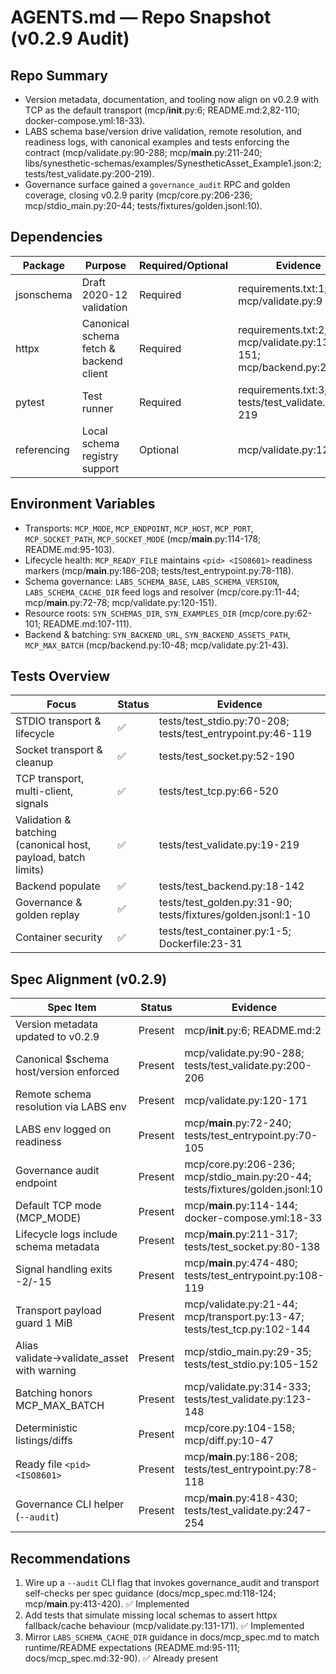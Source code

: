 # AGENTS.md — Repo Snapshot (v0.2.9 Audit)

## Repo Summary
- Version metadata, documentation, and tooling now align on v0.2.9 with TCP as the default transport (mcp/__init__.py:6; README.md:2,82-110; docker-compose.yml:18-33).
- LABS schema base/version drive validation, remote resolution, and readiness logs, with canonical examples and tests enforcing the contract (mcp/validate.py:90-288; mcp/__main__.py:211-240; libs/synesthetic-schemas/examples/SynestheticAsset_Example1.json:2; tests/test_validate.py:200-219).
- Governance surface gained a `governance_audit` RPC and golden coverage, closing v0.2.9 parity (mcp/core.py:206-236; mcp/stdio_main.py:20-44; tests/fixtures/golden.jsonl:10).

## Dependencies
| Package | Purpose | Required/Optional | Evidence |
| - | - | - | - |
| jsonschema | Draft 2020-12 validation | Required | requirements.txt:1; mcp/validate.py:9 |
| httpx | Canonical schema fetch & backend client | Required | requirements.txt:2; mcp/validate.py:131-151; mcp/backend.py:20-84 |
| pytest | Test runner | Required | requirements.txt:3; tests/test_validate.py:19-219 |
| referencing | Local schema registry support | Optional | mcp/validate.py:12-118 |

## Environment Variables
- Transports: `MCP_MODE`, `MCP_ENDPOINT`, `MCP_HOST`, `MCP_PORT`, `MCP_SOCKET_PATH`, `MCP_SOCKET_MODE` (mcp/__main__.py:114-178; README.md:95-103).
- Lifecycle health: `MCP_READY_FILE` maintains `<pid> <ISO8601>` readiness markers (mcp/__main__.py:186-208; tests/test_entrypoint.py:78-118).
- Schema governance: `LABS_SCHEMA_BASE`, `LABS_SCHEMA_VERSION`, `LABS_SCHEMA_CACHE_DIR` feed logs and resolver (mcp/core.py:11-44; mcp/__main__.py:72-78; mcp/validate.py:120-151).
- Resource roots: `SYN_SCHEMAS_DIR`, `SYN_EXAMPLES_DIR` (mcp/core.py:62-101; README.md:107-111).
- Backend & batching: `SYN_BACKEND_URL`, `SYN_BACKEND_ASSETS_PATH`, `MCP_MAX_BATCH` (mcp/backend.py:10-48; mcp/validate.py:21-43).

## Tests Overview
| Focus | Status | Evidence |
| - | - | - |
| STDIO transport & lifecycle | ✅ | tests/test_stdio.py:70-208; tests/test_entrypoint.py:46-119 |
| Socket transport & cleanup | ✅ | tests/test_socket.py:52-190 |
| TCP transport, multi-client, signals | ✅ | tests/test_tcp.py:66-520 |
| Validation & batching (canonical host, payload, batch limits) | ✅ | tests/test_validate.py:19-219 |
| Backend populate | ✅ | tests/test_backend.py:18-142 |
| Governance & golden replay | ✅ | tests/test_golden.py:31-90; tests/fixtures/golden.jsonl:1-10 |
| Container security | ✅ | tests/test_container.py:1-5; Dockerfile:23-31 |

## Spec Alignment (v0.2.9)
| Spec Item | Status | Evidence |
| - | - | - |
| Version metadata updated to v0.2.9 | Present | mcp/__init__.py:6; README.md:2 |
| Canonical $schema host/version enforced | Present | mcp/validate.py:90-288; tests/test_validate.py:200-206 |
| Remote schema resolution via LABS env | Present | mcp/validate.py:120-171 |
| LABS env logged on readiness | Present | mcp/__main__.py:72-240; tests/test_entrypoint.py:70-105 |
| Governance audit endpoint | Present | mcp/core.py:206-236; mcp/stdio_main.py:20-44; tests/fixtures/golden.jsonl:10 |
| Default TCP mode (MCP_MODE) | Present | mcp/__main__.py:114-144; docker-compose.yml:18-33 |
| Lifecycle logs include schema metadata | Present | mcp/__main__.py:211-317; tests/test_socket.py:80-138 |
| Signal handling exits -2/-15 | Present | mcp/__main__.py:474-480; tests/test_entrypoint.py:108-119 |
| Transport payload guard 1 MiB | Present | mcp/validate.py:21-44; mcp/transport.py:13-47; tests/test_tcp.py:102-144 |
| Alias validate→validate_asset with warning | Present | mcp/stdio_main.py:29-35; tests/test_stdio.py:105-152 |
| Batching honors MCP_MAX_BATCH | Present | mcp/validate.py:314-333; tests/test_validate.py:123-148 |
| Deterministic listings/diffs | Present | mcp/core.py:104-158; mcp/diff.py:10-47 |
| Ready file `<pid> <ISO8601>` | Present | mcp/__main__.py:186-208; tests/test_entrypoint.py:78-118 |
| Governance CLI helper (`--audit`) | Present | mcp/__main__.py:418-430; tests/test_validate.py:247-254 |

## Recommendations
1. Wire up a `--audit` CLI flag that invokes governance_audit and transport self-checks per spec guidance (docs/mcp_spec.md:118-124; mcp/__main__.py:413-420). ✅ Implemented
2. Add tests that simulate missing local schemas to assert httpx fallback/cache behaviour (mcp/validate.py:131-171). ✅ Implemented
3. Mirror `LABS_SCHEMA_CACHE_DIR` guidance in docs/mcp_spec.md to match runtime/README expectations (README.md:95-111; docs/mcp_spec.md:32-90). ✅ Already present
